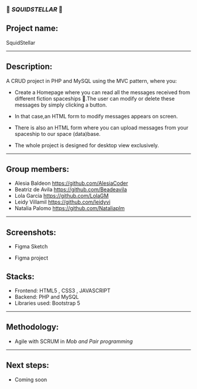 ### 🌟 *SQUIDSTELLAR* 🌟

## Project name: 
SquidStellar
***

## Description:

A CRUD project in PHP and MySQL using the MVC pattern, where you:

* Create a Homepage where you can read all the messages received from different fiction spaceships 🚀.The user can modify or delete these messages by simply clicking a button.

* In that case,an HTML form to modify messages appears on screen.

* There is also an HTML form where you can upload messages from your spaceship to our space (data)base.

* The  whole project is designed for desktop view exclusively.
***

## Group members:

  * Alesia Baldeon https://github.com/AlesiaCoder
  * Beatriz de Avila https://github.com/Beadeavila
  * Lola Garcia https://github.com/LolaGM 
  * Leidy Villamil https://github.com/leidyvi
  * Natalia Palomo https://github.com/Nataliaplm  
***

## Screenshots:

* Figma Sketch


* Figma project

## Stacks:
  * Frontend: HTML5 , CSS3 , JAVASCRIPT
  * Backend: PHP and MySQL
  * Libraries used: Bootstrap 5
***

## Methodology:
* Agile with SCRUM in *Mob and Pair programming*
***

## Next steps:
* Coming soon
